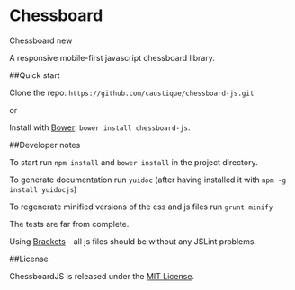 # Chessboard
 Chessboard new

A responsive mobile-first javascript chessboard library.

##Quick start 

Clone the repo: `https://github.com/caustique/chessboard-js.git`

or

Install with [Bower](http://bower.io): `bower install chessboard-js`.

##Developer notes

To start run `npm install` and `bower install` in the project directory.

To generate documentation run `yuidoc` (after having installed it with `npm -g install yuidocjs`)

To regenerate minified versions of the css and js files run `grunt minify`

The tests are far from complete.

Using [Brackets](http://brackets.io/) - all js files should be without any JSLint problems.

##License

ChessboardJS is released under the [MIT License](https://github.com/caustique/chessboard-js/blob/master/LICENSE).
